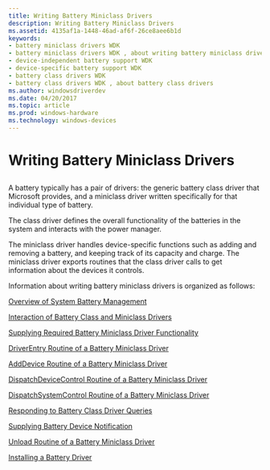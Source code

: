 ```yaml
---
title: Writing Battery Miniclass Drivers
description: Writing Battery Miniclass Drivers
ms.assetid: 4135af1a-1448-46ad-af6f-26ce8aee6b1d
keywords:
- battery miniclass drivers WDK
- battery miniclass drivers WDK , about writing battery miniclass drivers
- device-independent battery support WDK
- device-specific battery support WDK
- battery class drivers WDK
- battery class drivers WDK , about battery class drivers
ms.author: windowsdriverdev
ms.date: 04/20/2017
ms.topic: article
ms.prod: windows-hardware
ms.technology: windows-devices
---
```


# Writing Battery Miniclass Drivers


## <span id="ddk_writing_battery_miniclass_drivers_dg"></span><span id="DDK_WRITING_BATTERY_MINICLASS_DRIVERS_DG"></span>


A battery typically has a pair of drivers: the generic battery class driver that Microsoft provides, and a miniclass driver written specifically for that individual type of battery.

The class driver defines the overall functionality of the batteries in the system and interacts with the power manager.

The miniclass driver handles device-specific functions such as adding and removing a battery, and keeping track of its capacity and charge. The miniclass driver exports routines that the class driver calls to get information about the devices it controls.

Information about writing battery miniclass drivers is organized as follows:

[Overview of System Battery Management](overview-of-system-battery-management.md)

[Interaction of Battery Class and Miniclass Drivers](interaction-of-battery-class-and-miniclass-drivers.md)

[Supplying Required Battery Miniclass Driver Functionality](supplying-required-battery-miniclass-driver-functionality.md)

[DriverEntry Routine of a Battery Miniclass Driver](driverentry-routine-of-a-battery-miniclass-driver.md)

[AddDevice Routine of a Battery Miniclass Driver](adddevice-routine-of-a-battery-miniclass-driver.md)

[DispatchDeviceControl Routine of a Battery Miniclass Driver](dispatchdevicecontrol-routine-of-a-battery-miniclass-driver.md)

[DispatchSystemControl Routine of a Battery Miniclass Driver](dispatchsystemcontrol-routine-of-a-battery-miniclass-driver.md)

[Responding to Battery Class Driver Queries](responding-to-battery-class-driver-queries.md)

[Supplying Battery Device Notification](supplying-battery-device-notification.md)

[Unload Routine of a Battery Miniclass Driver](unload-routine-of-a-battery-miniclass-driver.md)

[Installing a Battery Driver](installing-a-battery-driver.md)

 

 




